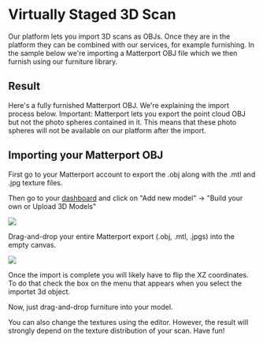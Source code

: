 # Virtually Staged 3D Scan

Our platform lets you import 3D scans as OBJs. Once they are in the platform they can be combined with our services, for example furnishing. In the sample below we're importing a Matterport OBJ file which we then furnish using our furniture library.

## Result
Here's a fully furnished Matterport OBJ. We're explaining the import process below. Important: Matterport lets you export the point cloud OBJ but not the photo spheres contained in it. This means that these photo spheres will not be available on our platform after the import.

## Importing your Matterport OBJ

First go to your Matterport account to export the .obj along with the .mtl and .jpg texture files.

Then go to your <a href="https://spaces.archilogic.com/dashboard">dashboard</a> and click on "Add new model" -> "Build your own or Upload 3D Models"

<a href="https://storage.3d.io/535e624259ee6b0200000484/2017-07-19_08-16-55_e1H4XN/Screen_Shot_2017-07-19_at_09.48.24.png">
<img src="https://storage.3d.io/535e624259ee6b0200000484/2017-07-19_08-16-55_e1H4XN/Screen_Shot_2017-07-19_at_09.48.24.png">
</a>

Drag-and-drop your entire Matterport export (.obj, .mtl, .jpgs) into the empty canvas.

<a href="https://storage.3d.io/535e624259ee6b0200000484/2017-07-19_08-24-49_XMRiax/Screen_Shot_2017-07-19_at_10.02.20.png">
<img src="https://storage.3d.io/535e624259ee6b0200000484/2017-07-19_08-24-49_XMRiax/Screen_Shot_2017-07-19_at_10.02.20.png">
</a>

Once the import is complete you will likely have to flip the XZ coordinates. To do that check the box on the menu that appears when you select the importet 3d object.

Now, just drag-and-drop furniture into your model.

You can also change the textures using the editor. However, the result will strongly depend on the texture distribution of your scan. Have fun!
